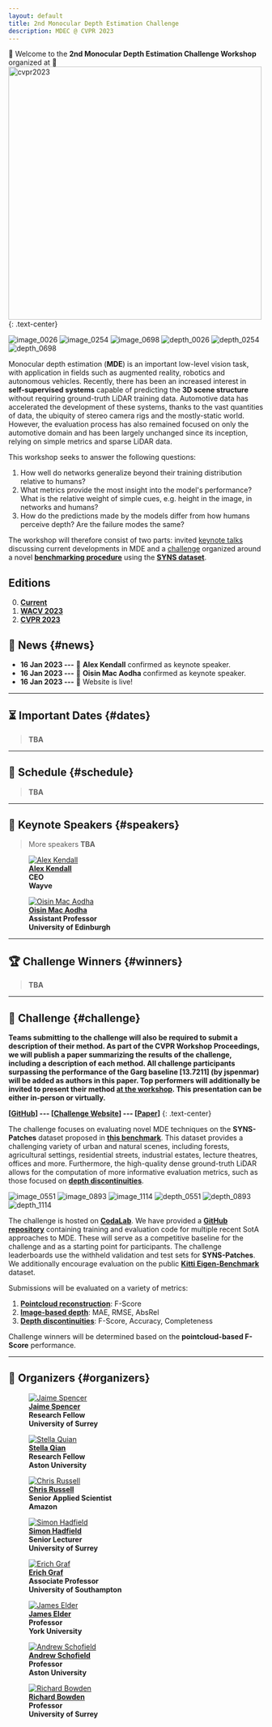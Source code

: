 ```yaml
---
layout: default
title: 2nd Monocular Depth Estimation Challenge
description: MDEC @ CVPR 2023
---
```


:wave: Welcome to the **2nd Monocular Depth Estimation Challenge Workshop** organized at :wave: 
[<img class="rounded-rect" src="/assets/imgs/cvpr2023.svg" width="500px" alt="cvpr2023"/>](https://cvpr2023.thecvf.com)
{: .text-center}

<div class="container">
<img class="img-syns" src="/assets/imgs/syns/image_0026.png" alt="image_0026"/>
<img class="img-syns" src="/assets/imgs/syns/image_0254.png" alt="image_0254"/>
<img class="img-syns" src="/assets/imgs/syns/image_0698.png" alt="image_0698"/>

<img class="img-syns" src="/assets/imgs/syns/depth_0026.png" alt="depth_0026"/>
<img class="img-syns" src="/assets/imgs/syns/depth_0254.png" alt="depth_0254"/>
<img class="img-syns" src="/assets/imgs/syns/depth_0698.png" alt="depth_0698"/>
</div>

Monocular depth estimation (**MDE**) is an important low-level vision task, with application in fields such as augmented reality, robotics and autonomous vehicles.
Recently, there has been an increased interest in **self-supervised systems** capable of predicting the **3D scene structure** without requiring ground-truth LiDAR training data.
Automotive data has accelerated the development of these systems, thanks to the vast quantities of data, the ubiquity of stereo camera rigs and the mostly-static world.
However, the evaluation process has also remained focused on only the automotive domain and has been largely unchanged since its inception, relying on simple metrics and sparse LiDAR data.

This workshop seeks to answer the following questions:
1. How well do networks generalize beyond their training distribution relative to humans?
2. What metrics provide the most insight into the model's performance? 
What is the relative weight of simple cues, e.g. height in the image, in networks and humans?
3. How do the predictions made by the models differ from how humans perceive depth? 
Are the failure modes the same?

The workshop will therefore consist of two parts: 
invited <a href="#speakers" target="_self">keynote talks</a> discussing current developments in MDE 
and a <a href="#challenge" target="_self">challenge</a> organized around a novel [**benchmarking procedure**](https://arxiv.org/abs/2208.01489) 
using the [**SYNS dataset**](https://www.nature.com/articles/srep35805).

## **Editions**
0. <a href="/index" target="_self">**Current**</a>
1. <a href="/wacv2023" target="_self">**WACV 2023**</a>
2. <a href="/index" target="_self">**CVPR 2023**</a>

## :newspaper: **News** {#news}
- **16 Jan 2023 ---** :microphone: **Alex Kendall** confirmed as keynote speaker.
- **16 Jan 2023 ---** :microphone: **Oisin Mac Aodha** confirmed as keynote speaker.
- **16 Jan 2023 ---** :tada: Website is live!

---

## :hourglass_flowing_sand: **Important Dates** {#dates}
> **TBA**

---

## :calendar: **Schedule** {#schedule}
> **TBA**

--- 

## :microphone: **Keynote Speakers** {#speakers}
> More speakers **TBA**

<div class="container">
<figure>
    <a href="https://alexgkendall.com">
    <img class="img-author" src="/assets/imgs/authors/alex_kendall.jpg" alt="Alex Kendall"/></a>
    <b><br><a href="https://alexgkendall.com">Alex Kendall</a>
    <br>CEO <br>Wayve</b>
</figure>

<figure>
    <a href="https://homepages.inf.ed.ac.uk/omacaod/">
    <img class="img-author" src="/assets/imgs/authors/oisin_macaodha.jpeg" alt="Oisin Mac Aodha"/></a>
    <b><br><a href="https://homepages.inf.ed.ac.uk/omacaod/">Oisin Mac Aodha</a>
    <br>Assistant Professor <br>University of Edinburgh</b>
</figure>
</div> 

---

## :trophy: **Challenge Winners** {#winners}
> **TBA**

---

## :checkered_flag: **Challenge** {#challenge}
**Teams submitting to the challenge will also be required to submit a description of their method.
As part of the CVPR Workshop Proceedings, we will publish a paper summarizing the results of the challenge, including a description of each method.
All challenge participants surpassing the performance of the Garg baseline [13.7211] (by jspenmar) will be added as authors in this paper.
Top performers will additionally be invited to present their method <a href="#schedule" target="_self">at the workshop</a>.
This presentation can be either in-person or virtually.**

**[[GitHub](https://github.com/jspenmar/monodepth_benchmark)] --- [[Challenge Website](https://codalab.lisn.upsaclay.fr/competitions/7811)] --- [[Paper](https://arxiv.org/abs/2208.01489)]**
{: .text-center}

The challenge focuses on evaluating novel MDE techniques on the **SYNS-Patches** dataset proposed in [**this benchmark**](https://arxiv.org/abs/2208.01489).
This dataset provides a challenging variety of urban and natural scenes, including forests, agricultural settings, residential streets, industrial estates, lecture theatres, offices and more.
Furthermore, the high-quality dense ground-truth LiDAR allows for the computation of more informative evaluation metrics, such as those focused on [**depth discontinuities**](https://arxiv.org/abs/1805.01328v1).


<div class="container">
<img class="img-syns" src="/assets/imgs/syns/image_0551.png" alt="image_0551"/>
<img class="img-syns" src="/assets/imgs/syns/image_0893.png" alt="image_0893"/>
<img class="img-syns" src="/assets/imgs/syns/image_1114.png" alt="image_1114"/>

<img class="img-syns" src="/assets/imgs/syns/depth_0551.png" alt="depth_0551"/>
<img class="img-syns" src="/assets/imgs/syns/depth_0893.png" alt="depth_0893"/>
<img class="img-syns" src="/assets/imgs/syns/depth_1114.png" alt="depth_1114"/>
</div>

The challenge is hosted on [**CodaLab**](https://codalab.lisn.upsaclay.fr/competitions/7811). 
We have provided a [**GitHub repository**](https://github.com/jspenmar/monodepth_benchmark) containing training and evaluation code for multiple recent SotA approaches to MDE.
These will serve as a competitive baseline for the challenge and as a starting point for participants.
The challenge leaderboards use the withheld validation and test sets for **SYNS-Patches**.
We additionally encourage evaluation on the public [**Kitti Eigen-Benchmark**](http://www.cvlibs.net/datasets/kitti/eval_depth.php?benchmark=depth_prediction) dataset.

Submissions will be evaluated on a variety of metrics:
1. [**Pointcloud reconstruction**](https://arxiv.org/abs/2203.08122): F-Score
2. [**Image-based depth**](https://arxiv.org/abs/1708.06500): MAE, RMSE, AbsRel
3. [**Depth discontinuities**](https://arxiv.org/abs/1805.01328v1): F-Score, Accuracy, Completeness

Challenge winners will be determined based on the **pointcloud-based F-Score** performance.

---

## :construction_worker: **Organizers** {#organizers}
<div class="container">
<figure>
    <a href="https://www.surrey.ac.uk/people/jaime-spencer-martin">
    <img class="img-author" src="/assets/imgs/authors/jaime_spencer.jpg" alt="Jaime Spencer"/></a>
    <b><br><a href="https://www.surrey.ac.uk/people/jaime-spencer-martin">Jaime Spencer</a>
    <br>Research Fellow <br>University of Surrey</b>
</figure>

<figure>
    <a href="https://research.aston.ac.uk/en/persons/stella-qian">
    <img class="img-author" src="/assets/imgs/authors/stella_qian.png" alt="Stella Quian"/></a>
    <b><br><a href="https://research.aston.ac.uk/en/persons/stella-qian">Stella Qian</a>
    <br>Research Fellow <br>Aston University</b>
</figure>

<figure>
    <a href="https://www.amazon.science/author/chris-russell?0000016e-4318-de2e-a76e-cfdfa9700000-page=2">
    <img class="img-author" src="/assets/imgs/authors/chris_russell.jpeg" alt="Chris Russell"/></a>
    <b><br><a href="https://www.amazon.science/author/chris-russell?0000016e-4318-de2e-a76e-cfdfa9700000-page=2">Chris Russell</a>
    <br>Senior Applied Scientist <br>Amazon</b>
</figure>

<figure>
    <a href="http://personal.ee.surrey.ac.uk/Personal/S.Hadfield/biography.html">
    <img class="img-author" src="/assets/imgs/authors/simon_hadfield.png" alt="Simon Hadfield"/></a>
    <b><br><a href="http://personal.ee.surrey.ac.uk/Personal/S.Hadfield/biography.html">Simon Hadfield</a>
    <br>Senior Lecturer <br>University of Surrey</b>
</figure>

<figure>
    <a href="https://www.southampton.ac.uk/people/5wzxpy/doctor-erich-graf">
    <img class="img-author" src="/assets/imgs/authors/erich_graf.jpeg" alt="Erich Graf"/></a>
    <b><br><a href="https://www.southampton.ac.uk/people/5wzxpy/doctor-erich-graf">Erich Graf</a>
    <br>Associate Professor <br>University of Southampton</b>
</figure>

<figure>
    <a href="https://www.elderlab.yorku.ca/jelder/">
    <img class="img-author" src="/assets/imgs/authors/james_elder.jpg" alt="James Elder"/></a>
    <b><br><a href="https://www.elderlab.yorku.ca/jelder/">James Elder</a>
    <br>Professor <br>York University</b>
</figure>

<figure>
    <a href="https://research.aston.ac.uk/en/persons/andrew-schofield">
    <img class="img-author" src="/assets/imgs/authors/andrew_schofield.png" alt="Andrew Schofield"/></a>
    <b><br><a href="https://research.aston.ac.uk/en/persons/andrew-schofield">Andrew Schofield</a>
    <br>Professor <br>Aston University</b>
</figure>

<figure>
    <a href="http://personal.ee.surrey.ac.uk/Personal/R.Bowden/">
    <img class="img-author" src="/assets/imgs/authors/richard_bowden.png" alt="Richard Bowden"/></a>
    <b><br><a href="http://personal.ee.surrey.ac.uk/Personal/R.Bowden/">Richard Bowden</a>
    <br>Professor <br>University of Surrey</b>
</figure>
</div>

